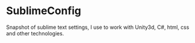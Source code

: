 SublimeConfig
=============

Snapshot of sublime text settings, I use to work with Unity3d, C#, html, css and other technologies. 

